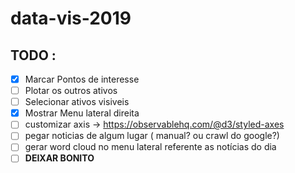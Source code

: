 # data-vis-2019

## TODO :

- [x] Marcar Pontos de interesse
- [ ] Plotar os outros ativos
- [ ] Selecionar ativos visiveis
- [x] Mostrar Menu lateral direita
- [ ] customizar axis -> https://observablehq.com/@d3/styled-axes
- [ ] pegar noticias de algum lugar ( manual? ou crawl do google?)
- [ ] gerar word cloud no menu lateral referente as notícias do dia
- [ ] **DEIXAR BONITO**